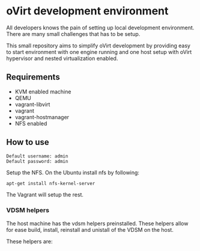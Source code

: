 # oVirt development environment

All developers knows the pain of setting up local development environment.
There are many small challenges that has to be setup.

This small repository aims to simplify oVirt development by providing
easy to start environment with one engine running and one host
setup with oVirt hypervisor and nested virtualization enabled.

## Requirements

* KVM enabled machine
* QEMU
* vagrant-libvirt
* vagrant
* vagrant-hostmanager
* NFS enabled

## How to use

```
Default username: admin
Default password: admin
```

Setup the NFS. On the Ubuntu install nfs by following:

```bash
apt-get install nfs-kernel-server
```

The Vagrant will setup the rest.

### VDSM helpers

The host machine has the vdsm helpers preinstalled. These helpers allow for
ease build, install, reinstall and unistall of the VDSM on the host.

These helpers are:
```

```
